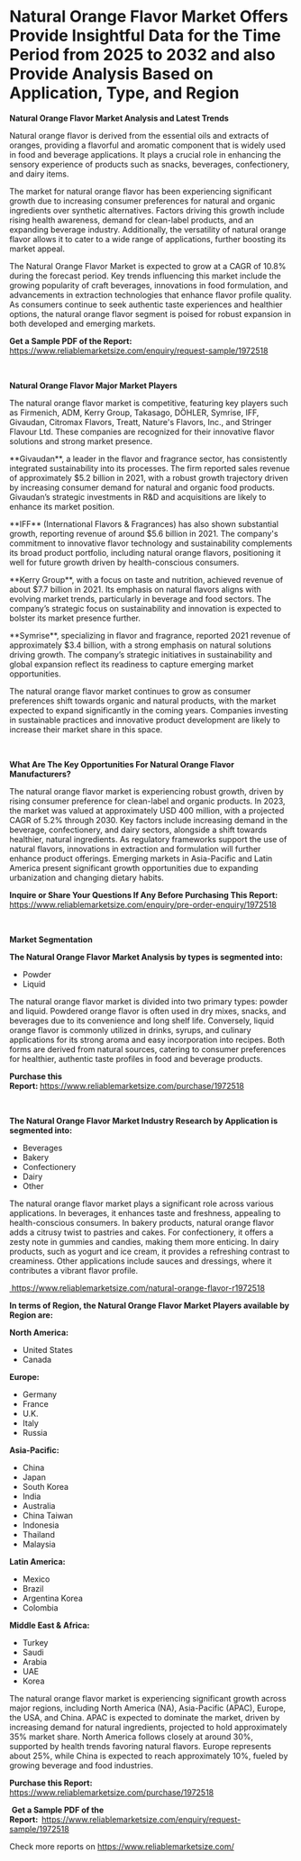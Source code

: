 <p><h1>Natural Orange Flavor Market Offers Provide Insightful Data for the Time Period from 2025 to 2032 and also Provide Analysis Based on Application, Type, and Region</h1></p><p><strong>Natural Orange Flavor Market Analysis and Latest Trends</strong></p>
<p><p>Natural orange flavor is derived from the essential oils and extracts of oranges, providing a flavorful and aromatic component that is widely used in food and beverage applications. It plays a crucial role in enhancing the sensory experience of products such as snacks, beverages, confectionery, and dairy items.</p><p>The market for natural orange flavor has been experiencing significant growth due to increasing consumer preferences for natural and organic ingredients over synthetic alternatives. Factors driving this growth include rising health awareness, demand for clean-label products, and an expanding beverage industry. Additionally, the versatility of natural orange flavor allows it to cater to a wide range of applications, further boosting its market appeal.</p><p>The Natural Orange Flavor Market is expected to grow at a CAGR of 10.8% during the forecast period. Key trends influencing this market include the growing popularity of craft beverages, innovations in food formulation, and advancements in extraction technologies that enhance flavor profile quality. As consumers continue to seek authentic taste experiences and healthier options, the natural orange flavor segment is poised for robust expansion in both developed and emerging markets.</p></p>
<p><strong>Get a Sample PDF of the Report:&nbsp;</strong> <a href="https://www.reliablemarketsize.com/enquiry/request-sample/1972518?utm_campaign=2477&utm_medium=2&utm_source=Github&utm_content=ia&utm_term=14022025&utm_id=natural-orange-flavor">https://www.reliablemarketsize.com/enquiry/request-sample/1972518</a></p>
<p>&nbsp;</p>
<p><strong>Natural Orange Flavor Major Market Players</strong></p>
<p><p>The natural orange flavor market is competitive, featuring key players such as Firmenich, ADM, Kerry Group, Takasago, DÖHLER, Symrise, IFF, Givaudan, Citromax Flavors, Treatt, Nature's Flavors, Inc., and Stringer Flavour Ltd. These companies are recognized for their innovative flavor solutions and strong market presence.</p><p>**Givaudan**, a leader in the flavor and fragrance sector, has consistently integrated sustainability into its processes. The firm reported sales revenue of approximately $5.2 billion in 2021, with a robust growth trajectory driven by increasing consumer demand for natural and organic food products. Givaudan’s strategic investments in R&D and acquisitions are likely to enhance its market position.</p><p>**IFF** (International Flavors & Fragrances) has also shown substantial growth, reporting revenue of around $5.6 billion in 2021. The company's commitment to innovative flavor technology and sustainability complements its broad product portfolio, including natural orange flavors, positioning it well for future growth driven by health-conscious consumers.</p><p>**Kerry Group**, with a focus on taste and nutrition, achieved revenue of about $7.7 billion in 2021. Its emphasis on natural flavors aligns with evolving market trends, particularly in beverage and food sectors. The company’s strategic focus on sustainability and innovation is expected to bolster its market presence further.</p><p>**Symrise**, specializing in flavor and fragrance, reported 2021 revenue of approximately $3.4 billion, with a strong emphasis on natural solutions driving growth. The company’s strategic initiatives in sustainability and global expansion reflect its readiness to capture emerging market opportunities.</p><p>The natural orange flavor market continues to grow as consumer preferences shift towards organic and natural products, with the market expected to expand significantly in the coming years. Companies investing in sustainable practices and innovative product development are likely to increase their market share in this space.</p></p>
<p>&nbsp;</p>
<p><strong>What Are The Key Opportunities For Natural Orange Flavor Manufacturers?</strong></p>
<p><p>The natural orange flavor market is experiencing robust growth, driven by rising consumer preference for clean-label and organic products. In 2023, the market was valued at approximately USD 400 million, with a projected CAGR of 5.2% through 2030. Key factors include increasing demand in the beverage, confectionery, and dairy sectors, alongside a shift towards healthier, natural ingredients. As regulatory frameworks support the use of natural flavors, innovations in extraction and formulation will further enhance product offerings. Emerging markets in Asia-Pacific and Latin America present significant growth opportunities due to expanding urbanization and changing dietary habits.</p></p>
<p><strong>Inquire or Share Your Questions If Any Before Purchasing This Report:</strong> <a href="https://www.reliablemarketsize.com/enquiry/pre-order-enquiry/1972518?utm_campaign=2477&utm_medium=2&utm_source=Github&utm_content=ia&utm_term=14022025&utm_id=natural-orange-flavor">https://www.reliablemarketsize.com/enquiry/pre-order-enquiry/1972518</a></p>
<p>&nbsp;</p>
<p><strong>Market Segmentation</strong></p>
<p><strong>The Natural Orange Flavor Market Analysis by types is segmented into:</strong></p>
<p><ul><li>Powder</li><li>Liquid</li></ul></p>
<p><p>The natural orange flavor market is divided into two primary types: powder and liquid. Powdered orange flavor is often used in dry mixes, snacks, and beverages due to its convenience and long shelf life. Conversely, liquid orange flavor is commonly utilized in drinks, syrups, and culinary applications for its strong aroma and easy incorporation into recipes. Both forms are derived from natural sources, catering to consumer preferences for healthier, authentic taste profiles in food and beverage products.</p></p>
<p><strong>Purchase this Report:&nbsp;</strong><a href="https://www.reliablemarketsize.com/purchase/1972518?utm_campaign=2477&utm_medium=2&utm_source=Github&utm_content=ia&utm_term=14022025&utm_id=natural-orange-flavor">https://www.reliablemarketsize.com/purchase/1972518</a></p>
<p>&nbsp;</p>
<p><strong>The Natural Orange Flavor Market Industry Research by Application is segmented into:</strong></p>
<p><ul><li>Beverages</li><li>Bakery</li><li>Confectionery</li><li>Dairy</li><li>Other</li></ul></p>
<p><p>The natural orange flavor market plays a significant role across various applications. In beverages, it enhances taste and freshness, appealing to health-conscious consumers. In bakery products, natural orange flavor adds a citrusy twist to pastries and cakes. For confectionery, it offers a zesty note in gummies and candies, making them more enticing. In dairy products, such as yogurt and ice cream, it provides a refreshing contrast to creaminess. Other applications include sauces and dressings, where it contributes a vibrant flavor profile.</p></p>
<p><a href="https://www.reliablemarketsize.com/natural-orange-flavor-r1972518?utm_campaign=2477&utm_medium=2&utm_source=Github&utm_content=ia&utm_term=14022025&utm_id=natural-orange-flavor">&nbsp;https://www.reliablemarketsize.com/natural-orange-flavor-r1972518</a></p>
<p><strong>In terms of Region, the Natural Orange Flavor Market Players available by Region are:</strong></p>
<p>
    <p> <strong> North America: </strong>
        <ul>
            <li>United States</li>
            <li>Canada</li>
        </ul>
        </p> 
    <p> <strong> Europe: </strong>
        <ul>
            <li>Germany</li>
            <li>France</li>
            <li>U.K.</li>
            <li>Italy</li>
            <li>Russia</li>
        </ul>
        </p> 
    <p> <strong> Asia-Pacific: </strong>
        <ul>
            <li>China</li>
            <li>Japan</li>
            <li>South Korea</li>
            <li>India</li>
            <li>Australia</li>
            <li>China Taiwan</li>
            <li>Indonesia</li>
            <li>Thailand</li>
            <li>Malaysia</li>
        </ul>
        </p> 
    <p> <strong> Latin America: </strong>
        <ul>
            <li>Mexico</li>
            <li>Brazil</li>
            <li>Argentina Korea</li>
            <li>Colombia</li>
        </ul>
        </p> 
    <p> <strong> Middle East & Africa: </strong>
        <ul>
            <li>Turkey</li>
            <li>Saudi</li>
            <li>Arabia</li>
            <li>UAE</li>
            <li>Korea</li>
        </ul>
    </p>
    </p>
<p><p>The natural orange flavor market is experiencing significant growth across major regions, including North America (NA), Asia-Pacific (APAC), Europe, the USA, and China. APAC is expected to dominate the market, driven by increasing demand for natural ingredients, projected to hold approximately 35% market share. North America follows closely at around 30%, supported by health trends favoring natural flavors. Europe represents about 25%, while China is expected to reach approximately 10%, fueled by growing beverage and food industries.</p></p>
<p><strong>Purchase this Report: </strong><a href="https://www.reliablemarketsize.com/purchase/1972518?utm_campaign=2477&utm_medium=2&utm_source=Github&utm_content=ia&utm_term=14022025&utm_id=natural-orange-flavor">https://www.reliablemarketsize.com/purchase/1972518</a></p>
<p>&nbsp;<strong>Get a Sample PDF of the Report:&nbsp;&nbsp;</strong><a href="https://www.reliablemarketsize.com/enquiry/request-sample/1972518?utm_campaign=2477&utm_medium=2&utm_source=Github&utm_content=ia&utm_term=14022025&utm_id=natural-orange-flavor">https://www.reliablemarketsize.com/enquiry/request-sample/1972518</a></p>
<p><strong></strong></p>
<p>Check more reports on <a href="https://www.reliablemarketsize.com/?utm_campaign=2477&utm_medium=2&utm_source=Github&utm_content=ia&utm_term=14022025&utm_id=natural-orange-flavor">https://www.reliablemarketsize.com/</a></p>